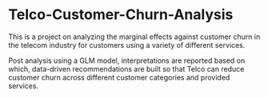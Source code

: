 # Telco-Customer-Churn-Analysis
This is a project on analyzing the marginal effects against customer churn in the telecom industry for customers using a variety of different services.

Post analysis using a GLM model, interpretations are reported based on which, data-driven recommendations are built so that Telco can reduce customer churn across different customer categories and provided services.
